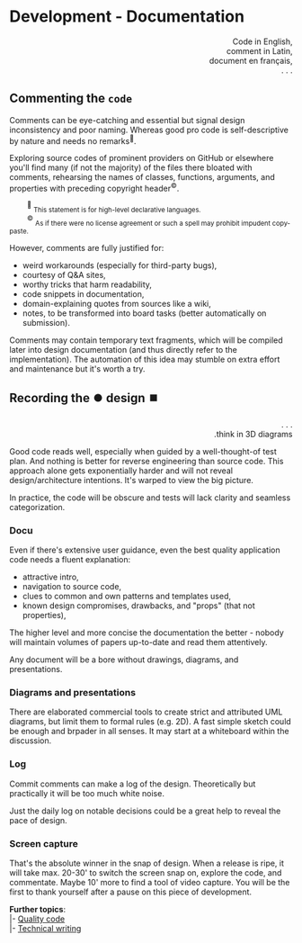 # Development - Documentation

<p dir="rtl">,Code in English<br/>,comment in Latin<br/>,document en français<br/>. . .</p>

## Commenting the `code`

Comments can be eye-catching and essential but signal design inconsistency and poor naming.  Whereas good pro code is self-descriptive by nature and needs no remarks<sup>:raising_hand:</sup>.

Exploring source codes of prominent providers on GitHub or elsewhere you'll find many (if not the majority) of the files there bloated with comments, rehearsing the names of classes, functions, arguments, and properties with preceding copyright header<sup>©️</sup>.

&nbsp;&nbsp;&nbsp;&nbsp;&nbsp;&nbsp;&nbsp;&nbsp;<sup>:raising_hand:</sup>&nbsp;<sub>This statement is for high-level declarative languages.</sub>\
&nbsp;&nbsp;&nbsp;&nbsp;&nbsp;&nbsp;&nbsp;&nbsp;<sup>©️</sup>&nbsp;<sub>As if there were no license agreement or such a spell may prohibit impudent copy-paste.</sub>

However, comments are fully justified for:

+ weird workarounds (especially for third-party bugs),
+ courtesy of Q&A sites,
+ worthy tricks that harm readability,
+ code snippets in documentation,
+ domain-explaining quotes from sources like a wiki,
+ notes, to be transformed into board tasks (better automatically on submission).

Comments may contain temporary text fragments, which will be compiled later into design documentation (and thus directly refer to the implementation). The automation of this idea may stumble on extra effort and maintenance but it's worth a try.

## Recording the ⏺️ design ⏹️

<p dir="rtl">. . .<br/>think in 3D diagrams.</p>


Good code reads well, especially when guided by a well-thought-of test plan. And nothing is better for reverse engineering than source code. This approach alone gets exponentially harder and will not reveal design/architecture intentions. It's warped to view the big picture.

In practice, the code will be obscure and tests will lack clarity and seamless categorization.

### Docu

Even if there's extensive user guidance, even the best quality application code needs a fluent explanation: 

+ attractive intro,
+ navigation to source code,
+ clues to common and own patterns and templates used,
+ known design compromises, drawbacks, and "props" (that not properties),

The higher level and more concise the documentation the better - nobody will maintain volumes of papers up-to-date and read them attentively.

Any document will be a bore without drawings, diagrams, and presentations.

### Diagrams and presentations

There are elaborated commercial tools to create strict and attributed UML diagrams, but limit them to formal rules (e.g. 2D). 
A fast simple sketch could be enough and brpader in all senses.
It may start at a whiteboard within the discussion.

### Log

Commit comments can make a log of the design. Theoretically but practically it will be too much white noise.

Just the daily log on notable decisions could be a great help to reveal the pace of design. 

### Screen capture

That's the absolute winner in the snap of design. When a release is ripe, it will take max. 20-30' to switch the screen snap on, explore the code, and commentate. Maybe 10' more to find a tool of video capture.
You will be the first to thank yourself after a pause on this piece of development.

**Further topics**:\
|- [Quality code](code-quality.md)\
|- [Technical writing](../../pencraft)

